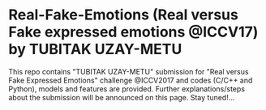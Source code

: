 # Real-Fake-Emotions (Real versus Fake expressed emotions @ICCV17) by TUBITAK UZAY-METU 
This repo contains "TUBITAK UZAY-METU" submission for "Real versus Fake Expressed Emotions" challenge @ICCV2017 and codes (C/C++ and Python), models and features are provided. Further explanations/steps about the submission will be announced on this page. Stay tuned!...
